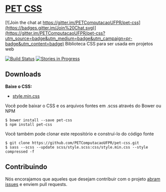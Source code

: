 # [PET CSS](http://petcomputacaoufpr.github.io/pet-css/)

[![Join the chat at https://gitter.im/PETComputacaoUFPR/pet-css](https://badges.gitter.im/Join%20Chat.svg)](https://gitter.im/PETComputacaoUFPR/pet-css?utm_source=badge&utm_medium=badge&utm_campaign=pr-badge&utm_content=badge)
Biblioteca CSS para ser usada em projetos web

[![Build Status](https://travis-ci.org/PETComputacaoUFPR/pet-css.svg?branch=master)](https://travis-ci.org/PETComputacaoUFPR/pet-css)
[![Stories in Progress](https://badge.waffle.io/petcomputacaoufpr/pet-css.svg?label=in%20progress&title=Em%20Progresso)](http://waffle.io/petcomputacaoufpr/pet-css)

## Downloads

**Baixe o CSS:**
* [style.min.css](https://raw.githubusercontent.com/PETComputacaoUFPR/pet-css/master/css/style.min.css)

Você pode baixar o CSS e os arquivos fontes em .scss através do Bower ou NPM

```shell
$ bower install --save pet-css
$ npm install pet-css
```

Você também pode clonar este repositório e construí-lo do código fonte

```shell
$ git clone https://github.com/PETComputacaoUFPR/pet-css.git
$ sass --scss --update scss/style.scss:css/style.min.css --style compressed -f
```

## Contribuindo
Nós encorajamos que aqueles que desejam contribuir com o projeto [abram issues](https://github.com/PETComputacaoUFPR/pet-css/issues) e enviem pull requests.